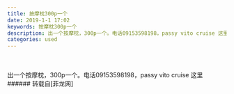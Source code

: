 ```yaml
---
title: 按摩枕300p一个
date: 2019-1-1 17:02
keywords: 按摩枕300p一个
description: 出一个按摩枕，300p一个。电话09153598198，passy vito cruise 这里
categories: used
---
```

<td class="t_f" id="postmessage_2600080">

<br/>
<br/>
出一个按摩枕，300p一个。电话09153598198，passy vito cruise 这里</td>
###### 转载自[菲龙网]